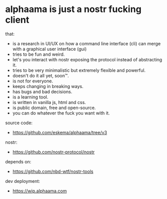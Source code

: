 # alphaama is just a nostr fucking client

that:
- is a research in UI/UX on how a command line interface (cli) can merge with a graphical user interface (gui)
- tries to be fun and weird.
- let's you interact with nostr exposing the protocol instead of abstracting it.
- tries to be very minimalistic but extremely flexible and powerful.
- doesn't do it all yet, soon™.
- is not for everyone.
- keeps changing in breaking ways.
- has bugs and bad decisions.
- is a learning tool.
- is written in vanilla js, html and css.
- is public domain, free and open-source.
- you can do whatever the fuck you want with it.

source code:
- https://github.com/eskema/alphaama/tree/v3 

nostr:
- https://github.com/nostr-protocol/nostr

depends on:
- https://github.com/nbd-wtf/nostr-tools

dev deployment:
- https://wip.alphaama.com